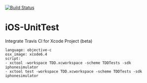[![Build Status](https://travis-ci.org/RongchangLei/iOS-UnitTest.svg?branch=master)](https://travis-ci.org/RongchangLei/iOS-UnitTest)

# iOS-UnitTest
Integrate Travis Cl for Xcode Project (beta)

```
language: objective-c
osx_image: xcode6.4
script: 
- xctool -workspace TDD.xcworkspace -scheme TDDTests -sdk iphonesimulator 
- xctool test -workspace TDD.xcworkspace -scheme TDDTests -sdk iphonesimulator 
```

